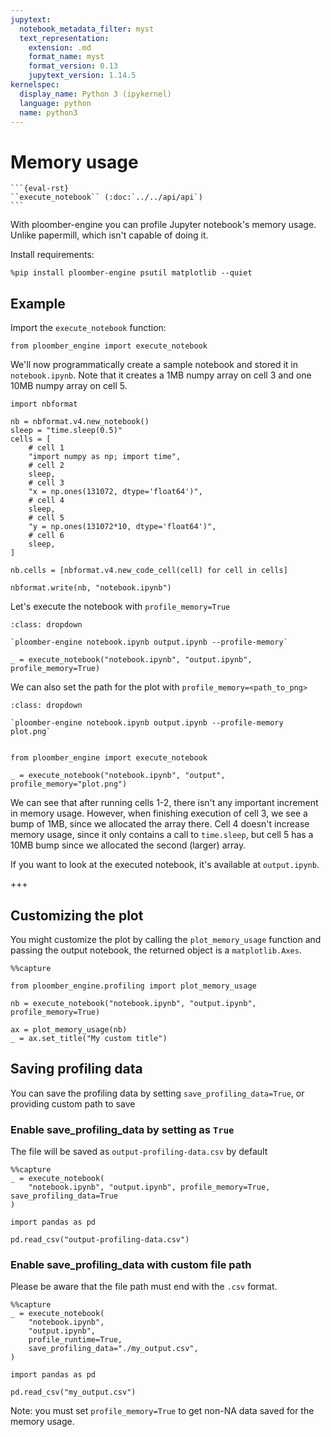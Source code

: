 ```yaml
---
jupytext:
  notebook_metadata_filter: myst
  text_representation:
    extension: .md
    format_name: myst
    format_version: 0.13
    jupytext_version: 1.14.5
kernelspec:
  display_name: Python 3 (ipykernel)
  language: python
  name: python3
---
```


# Memory usage


````{versionadded} 0.0.18
```{eval-rst}
``execute_notebook`` (:doc:`../../api/api`) 
```
````

With ploomber-engine you can profile Jupyter notebook's memory usage. Unlike papermill, which isn't capable of doing it.

Install requirements:

```{code-cell} ipython3
%pip install ploomber-engine psutil matplotlib --quiet
```

## Example

Import the `execute_notebook` function:

```{code-cell} ipython3
from ploomber_engine import execute_notebook
```

We'll now programmatically create a sample notebook and stored it in `notebook.ipynb`. Note that it creates a 1MB numpy array on cell 3 and one 10MB numpy array on cell 5.

```{code-cell} ipython3
import nbformat

nb = nbformat.v4.new_notebook()
sleep = "time.sleep(0.5)"
cells = [
    # cell 1
    "import numpy as np; import time",
    # cell 2
    sleep,
    # cell 3
    "x = np.ones(131072, dtype='float64')",
    # cell 4
    sleep,
    # cell 5
    "y = np.ones(131072*10, dtype='float64')",
    # cell 6
    sleep,
]

nb.cells = [nbformat.v4.new_code_cell(cell) for cell in cells]

nbformat.write(nb, "notebook.ipynb")
```

Let's execute the notebook with `profile_memory=True`

```{admonition} Command-line equivalent
:class: dropdown

`ploomber-engine notebook.ipynb output.ipynb --profile-memory`
```

```{code-cell} ipython3
_ = execute_notebook("notebook.ipynb", "output.ipynb", profile_memory=True)
```

We can also set the path for the plot with `profile_memory=<path_to_png>`

```{admonition} Command-line equivalent
:class: dropdown

`ploomber-engine notebook.ipynb output.ipynb --profile-memory plot.png`
```

```{code-cell} ipython3
```

```{code-cell} ipython3
from ploomber_engine import execute_notebook

_ = execute_notebook("notebook.ipynb", "output", profile_memory="plot.png")
```

We can see that after running cells 1-2, there isn't any important increment in memory usage. However, when finishing execution of cell 3, we see a bump of 1MB, since we allocated the array there. Cell 4 doesn't increase memory usage, since it only contains a call to `time.sleep`, but cell 5 has a 10MB bump since we allocated the second (larger) array.

If you want to look at the executed notebook, it's available at `output.ipynb`.

+++

## Customizing the plot

You might customize the plot by calling the `plot_memory_usage` function and passing the output notebook, the returned object is a `matplotlib.Axes`.

```{code-cell} ipython3
%%capture

from ploomber_engine.profiling import plot_memory_usage

nb = execute_notebook("notebook.ipynb", "output.ipynb", profile_memory=True)
```

```{code-cell} ipython3
ax = plot_memory_usage(nb)
_ = ax.set_title("My custom title")
```

## Saving profiling data

You can save the profiling data by setting `save_profiling_data=True`, or providing custom path to save
### Enable save_profiling_data by setting as `True`

The file will be saved as `output-profiling-data.csv` by default

```{code-cell} ipython3
%%capture
_ = execute_notebook(
    "notebook.ipynb", "output.ipynb", profile_memory=True, save_profiling_data=True
)
```

```{code-cell} ipython3
import pandas as pd

pd.read_csv("output-profiling-data.csv")
```
### Enable save_profiling_data with custom file path

Please be aware that the file path must end with the `.csv` format.

```{code-cell} ipython3
%%capture
_ = execute_notebook(
    "notebook.ipynb",
    "output.ipynb",
    profile_runtime=True,
    save_profiling_data="./my_output.csv",
)
```

```{code-cell} ipython3
import pandas as pd

pd.read_csv("my_output.csv")
```

Note: you must set `profile_memory=True` to get non-NA data 
saved for the memory usage.
